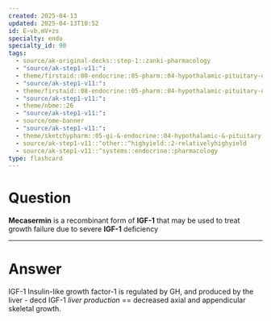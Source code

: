 ```yaml
---
created: 2025-04-13
updated: 2025-04-13T10:52
id: E~vb,mV+zs
specialty: endo
specialty_id: 90
tags:
  - source/ak-original-decks::step-1::zanki-pharmacology
  - "source/ak-step1-v11:": 
  - theme/firstaid::08-endocrine::05-pharm::04-hypothalamic-pituitary-drugs
  - "source/ak-step1-v11:": 
  - theme/firstaid::08-endocrine::05-pharm::04-hypothalamic-pituitary-drugs::mecasermin
  - "source/ak-step1-v11:": 
  - theme/nbme::26
  - "source/ak-step1-v11:": 
  - source/ome-banner
  - "source/ak-step1-v11:": 
  - theme/sketchypharm::05-gi-&-endocrine::04-hypothalamic-&-pituitary::01-growth-hormone,-mecasermin,-octreotide,-pegvisomant
  - source/ak-step1-v11::^other::^highyield::2-relativelyhighyield
  - source/ak-step1-v11::^systems::endocrine::pharmacology
type: flashcard
---
```


# Question
**Mecasermin** is a recombinant form of **IGF-1** that may be used to treat growth failure due to severe **IGF-1** deficiency

---

# Answer
IGF-1 Insulin-like growth factor-1 is regulated by GH, and produced by the liver  - decd IGF-1 *liver production* == decreased axial and appendicular skeletal growth.